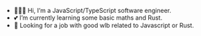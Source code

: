 - 👩🏻‍💻 Hi, I’m a JavaScript/TypeScript software engineer.
- 💕 I’m currently learning some basic maths and Rust.
- 🚀 Looking for a job with good wlb related to Javascript or Rust.

<!---
azurepx/azurepx is a ✨ special ✨ repository because its `README.md` (this file) appears on your GitHub profile.
You can click the Preview link to take a look at your changes.
--->


